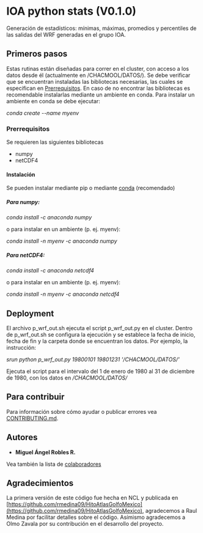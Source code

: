 # IOA python stats (V0.1.0)

Generación de estadísticos: mínimas, máximas, promedios y percentiles de las salidas del WRF generadas en el grupo IOA. 


## Primeros pasos
Estas rutinas están diseñadas para correr en el cluster, con acceso a los datos desde él (actualmente en /CHACMOOL/DATOS/).
Se debe verificar que se encuentran instaladas las bibliotecas necesarias, las cuales se especifican en [Prerrequisitos](#Prerrequisitos).
En caso de no encontrar las bibliotecas es recomendable instalarlas mediante un ambiente en conda.
Para instalar un ambiente en conda se debe ejecutar:

*conda create --name myenv*

### Prerrequisitos
Se requieren las siguientes bibliotecas
* numpy
* netCDF4

#### Instalación
Se pueden instalar mediante pip o mediante [conda](https://conda.io) (recomendado)

##### Para numpy:
*conda install -c anaconda numpy*

o para instalar en un ambiente (p. ej. myenv):

*conda install -n myenv -c anaconda numpy*

##### Para netCDF4:
*conda install -c anaconda netcdf4*

o para instalar en un ambiente (p. ej. myenv):

*conda install -n myenv -c anaconda netcdf4*

## Deployment

El archivo p_wrf_out.sh ejecuta el script p_wrf_out.py en el cluster. 
Dentro de p_wrf_out.sh se configura la ejecución y se establece la fecha de inicio, fecha de fin y la carpeta donde se encuentran los datos. Por ejemplo, la instrucción:

*srun python p_wrf_out.py 19800101 19801231 '/CHACMOOL/DATOS/'*

Ejecuta el script para el intervalo del 1 de enero de 1980 al 31 de diciembre de 1980, con los datos en */CHACMOOL/DATOS/*

## Para contribuir

Para información sobre cómo ayudar o publicar errores vea [CONTRIBUTING.md](https://github.com/grupoioa/stats_py/blob/master/CONTRIBUTING.md).

## Autores

* **Miguel Ángel Robles R.** 

Vea también la lista de [colaboradores](https://github.com/grupoioa/stats_py/graphs/contributors)

## Agradecimientos
La primera versión de este código fue hecha en NCL y publicada en [https://github.com/rmedina09/HitoAtlasGolfoMexico](https://github.com/rmedina09/HitoAtlasGolfoMexico), agradecemos a Raul Medina por facilitar detalles sobre el código. Asímismo agradecemos a Olmo Zavala por su contribución en el desarrollo del proyecto.
